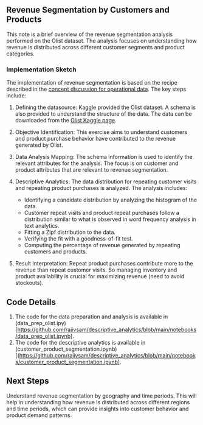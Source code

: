 ## Revenue Segmentation by Customers and Products

This note is a brief overview of the revenue segmentation analysis performed on the Olist dataset. The analysis focuses on understanding how revenue is distributed across different customer segments and product categories.

### Implementation Sketch
The implementation of revenue segmentation is based on the recipe described in the [concept discussion for operational data](../concepts/operational_data.md). The key steps include:

1. Defining the datasource: Kaggle provided the Olist dataset. A schema is also provided to understand the structure of the data. The data can be downloaded from the [Olist Kaggle page](https://www.kaggle.com/datasets/olistbr/brazilian-ecommerce).
2. Objective Identification: This exercise aims to understand customers and product purchase behavior have contributed to the revenue generated by Olist.
3. Data Analysis Mapping: The schema information is used to identify the relevant attributes for the analysis. The focus is on customer and product attributes that are relevant to revenue segmentation.
4. Descriptive Analytics: The data distribution for repeating customer visits and repeating product purchases is analyzed. The analysis includes:
   - Identifying a candidate distribution by analyzing the histogram of the data.
   - Customer repeat visits and product repeat purchases follow a distribution similar to what is observed in word frequency analysis in text analytics.
   - Fitting a Zipf distribution to the data.
   - Verifying the fit with a goodness-of-fit test.
   - Computing the percentage of revenue generated by repeating customers and products.

5. Result Interpretation: Repeat product purchases contribute more to the revenue than repeat customer visits. So managing inventory and product availability is crucial for maximizing revenue (need to avoid stockouts). 


## Code Details
1. The code for the data preparation and analysis is available in (data_prep_olist.ipy)[https://github.com/rajivsam/descriptive_analytics/blob/main/notebooks/data_prep_olist.ipynb].
2. The code for the descriptive analytics is available in (customer_product_segmentation.ipynb)[(https://github.com/rajivsam/descriptive_analytics/blob/main/notebooks/customer_product_segmentation.ipynb].

## Next Steps
Understand revenue segmentation by geography and time periods. This will help in understanding how revenue is distributed across different regions and time periods, which can provide insights into customer behavior and product demand patterns.


